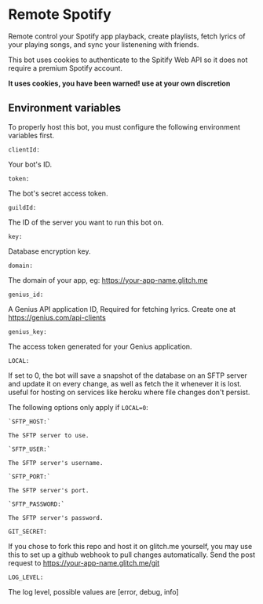 # Remote Spotify
Remote control your Spotify app playback, create playlists, fetch lyrics of your playing songs, and sync your listenening with friends.

This bot uses cookies to authenticate to the Spitify Web API so it does not require a premium Spotify account.

**It uses cookies, you have been warned! use at your own discretion**

## Environment variables

To properly host this bot, you must configure the following environment variables first.

`clientId:`

Your bot's ID.

`token:`

The bot's secret access token.

`guildId:`

The ID of the server you want to run this bot on.

`key:`

Database encryption key.

`domain:`

The domain of your app, eg: https://your-app-name.glitch.me

`genius_id:`

A Genius API application ID, Required for fetching lyrics. Create one at https://genius.com/api-clients

`genius_key:`

The access token generated for your Genius application.

`LOCAL:`

If set to 0, the bot will save a snapshot of the database on an SFTP server and update it on every change, as well as fetch the it whenever it is lost. useful for hosting on services like heroku where file changes don't persist.

The following options only apply if `LOCAL=0`:

	`SFTP_HOST:`

	The SFTP server to use.

	`SFTP_USER:`

	The SFTP server's username.

	`SFTP_PORT:`

	The SFTP server's port.

	`SFTP_PASSWORD:`

	The SFTP server's password.

`GIT_SECRET:`

If you chose to fork this repo and host it on glitch.me yourself, you may use this to set up a github webhook to pull changes automatically. Send the post request to https://your-app-name.glitch.me/git

`LOG_LEVEL:`

The log level, possible values are [error, debug, info]
